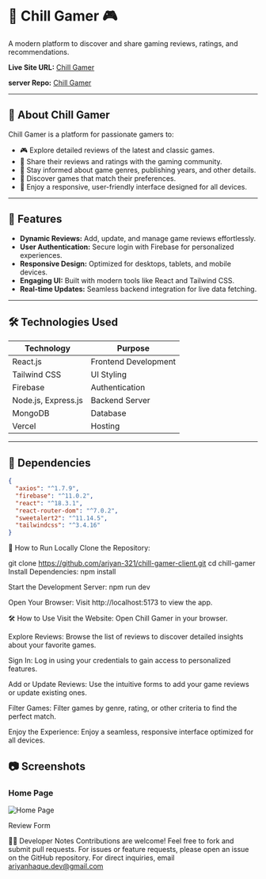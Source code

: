 # 🌟 Chill Gamer 🎮  

A modern platform to discover and share gaming reviews, ratings, and recommendations.  

**Live Site URL:** [Chill Gamer](https://assignment-10-ariyan.netlify.app/)  

**server Repo:** [Chill Gamer](https://github.com/ariyan-321/chill-gamer-server)  


---

## 📖 About Chill Gamer  
Chill Gamer is a platform for passionate gamers to:  
- 🎮 Explore detailed reviews of the latest and classic games.  
- 📝 Share their reviews and ratings with the gaming community.  
- 🔎 Stay informed about game genres, publishing years, and other details.  
- 🌟 Discover games that match their preferences.  
- 📱 Enjoy a responsive, user-friendly interface designed for all devices.  

---

## 🚀 Features  
- **Dynamic Reviews:** Add, update, and manage game reviews effortlessly.  
- **User Authentication:** Secure login with Firebase for personalized experiences.  
- **Responsive Design:** Optimized for desktops, tablets, and mobile devices.  
- **Engaging UI:** Built with modern tools like React and Tailwind CSS.  
- **Real-time Updates:** Seamless backend integration for live data fetching.  

---

## 🛠️ Technologies Used  
| **Technology**      | **Purpose**                |  
|----------------------|----------------------------|  
| React.js            | Frontend Development       |  
| Tailwind CSS        | UI Styling                 |  
| Firebase            | Authentication             |  
| Node.js, Express.js | Backend Server             |  
| MongoDB             | Database                   |  
| Vercel              | Hosting                    |  

---

## 🧰 Dependencies  

```json
{
  "axios": "^1.7.9",
  "firebase": "^11.0.2",
  "react": "^18.3.1",
  "react-router-dom": "^7.0.2",
  "sweetalert2": "^11.14.5",
  "tailwindcss": "^3.4.16"
}
```
📝 How to Run Locally
Clone the Repository:


git clone https://github.com/ariyan-321/chill-gamer-client.git
cd chill-gamer
Install Dependencies:
npm install

Start the Development Server:
npm run dev

Open Your Browser:
Visit http://localhost:5173 to view the app.

🛠️ How to Use
Visit the Website:
Open Chill Gamer in your browser.

Explore Reviews:
Browse the list of reviews to discover detailed insights about your favorite games.

Sign In:
Log in using your credentials to gain access to personalized features.

Add or Update Reviews:
Use the intuitive forms to add your game reviews or update existing ones.

Filter Games:
Filter games by genre, rating, or other criteria to find the perfect match.

Enjoy the Experience:
Enjoy a seamless, responsive interface optimized for all devices.


## 📷 Screenshots  

### Home Page  
![Home Page](https://i.ibb.co.com/9pBGvXh/Screenshot-2025-01-08-152639.png)  


Review Form

🧑‍💻 Developer Notes
Contributions are welcome! Feel free to fork and submit pull requests.
For issues or feature requests, please open an issue on the GitHub repository.
For direct inquiries, email ariyanhaque.dev@gmail.com


